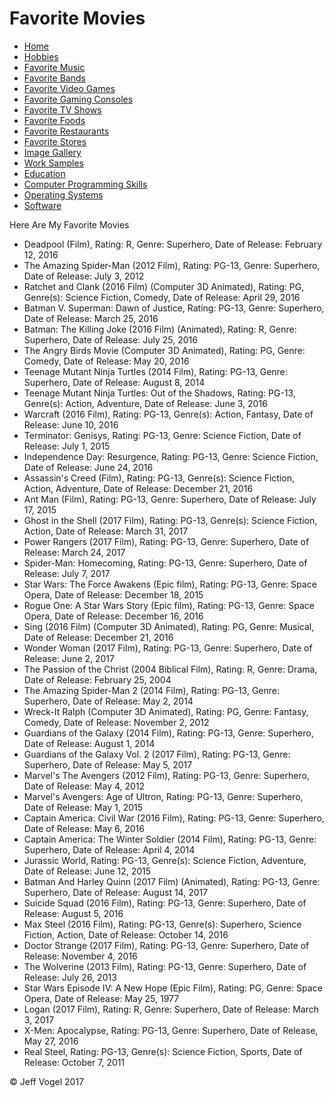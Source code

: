 <head>
		<link href="styles/Website About Me - main.css" rel="stylesheet"/>
		<meta charset="UTF-8">
	</head>
	<body onload = "FavoritveMoviesProcess()">
		<div class = "header">
			<h1>Favorite Movies</h1>
		</div>
		<div class="nav">
			<ul>
				<li><a href="Website About Me - Main.md">Home</a></li>
				<li><a href="Website About Me - Hobbies.md">Hobbies</a></li>
				<li><a href="Website About Me - Favorite Music.md">Favorite Music</a></li>
				<li><a href="Website About Me - Favorite Bands.md">Favorite Bands</a></li>
				<li><a href="Website About Me - Favorite Video Games.md">Favorite Video Games</a></li>
				<li><a href="Website About Me - Favorite Gaming Consoles.md">Favorite Gaming Consoles</a></li>
				<li><a href="Website About Me - Favorite TV Shows.md">Favorite TV Shows</a></li>
				<li><a href="Website About Me - Favorite Foods.md">Favorite Foods</a></li>
				<li><a href="Website About Me - Favorite Restaurants.md">Favorite Restaurants</a></li>
				<li><a href="Website About Me - Favorite Stores.md">Favorite Stores</a></li>
				<li><a href="Website About Me - Image Gallery.md">Image Gallery</a></li>
				<li><a href="Website About Me - Work Samples.md">Work Samples</a></li>
				<li><a href="Website About Me - Education.md">Education</a></li>
				<li><a href="Website About Me - Computer Programming Skills.md">Computer Programming Skills</a></li>
				<li><a href="Website About Me - Operating Systems.md">Operating Systems</a></li>
				<li><a href="Website About Me - Software.md">Software</a></li>
			</ul>
		</div>
		<div class = "content">
			<p>Here Are My Favorite Movies</p>
			<div id = "myFavoriteMoviesDivElement">
				<ul>
					<li>Deadpool (Film), Rating: R, Genre: Superhero, Date of Release: February 12, 2016</li>
					<li>The Amazing Spider-Man (2012 Film), Rating: PG-13, Genre: Superhero, Date of Release: July 3, 2012</li>
					<li>Ratchet and Clank (2016 Film) (Computer 3D Animated), Rating: PG, Genre(s): Science Fiction, Comedy, Date of Release: April 29, 2016</li>
					<li>Batman V. Superman: Dawn of Justice, Rating: PG-13, Genre: Superhero, Date of Release: March 25, 2016</li>
					<li>Batman: The Killing Joke (2016 Film) (Animated), Rating: R, Genre: Superhero, Date of Release: July 25, 2016</li>
					<li>The Angry Birds Movie (Computer 3D Animated), Rating: PG, Genre: Comedy, Date of Release: May 20, 2016</li>
					<li>Teenage Mutant Ninja Turtles (2014 Film), Rating: PG-13, Genre: Superhero, Date of Release: August 8, 2014</li>
					<li>Teenage Mutant Ninja Turtles: Out of the Shadows, Rating: PG-13, Genre(s): Action, Adventure, Date of Release: June 3, 2016</li>
					<li>Warcraft (2016 Film), Rating: PG-13, Genre(s): Action, Fantasy, Date of Release: June 10, 2016</li>
					<li>Terminator: Genisys, Rating: PG-13, Genre: Science Fiction, Date of Release: July 1, 2015</li>
					<li>Independence Day: Resurgence, Rating: PG-13, Genre: Science Fiction, Date of Release: June 24, 2016</li>
					<li>Assassin's Creed (Film), Rating: PG-13, Genre(s): Science Fiction, Action, Adventure, Date of Release: December 21, 2016</li>
					<li>Ant Man (Film), Rating: PG-13, Genre: Superhero, Date of Release: July 17, 2015</li>
					<li>Ghost in the Shell (2017 Film), Rating: PG-13, Genre(s): Science Fiction, Action, Date of Release: March 31, 2017</li>
					<li>Power Rangers (2017 Film), Rating: PG-13, Genre: Superhero, Date of Release: March 24, 2017</li>
					<li>Spider-Man: Homecoming, Rating: PG-13, Genre: Superhero, Date of Release: July 7, 2017</li>
					<li>Star Wars: The Force Awakens (Epic film), Rating: PG-13, Genre: Space Opera, Date of Release: December 18, 2015</li>
					<li>Rogue One: A Star Wars Story (Epic film), Rating: PG-13, Genre: Space Opera, Date of Release: December 16, 2016</li>
					<li>Sing (2016 Film) (Computer 3D Animated), Rating: PG, Genre: Musical, Date of Release: December 21, 2016</li>
					<li>Wonder Woman (2017 Film), Rating: PG-13, Genre: Superhero, Date of Release: June 2, 2017</li>
					<li>The Passion of the Christ (2004 Biblical Film), Rating: R, Genre: Drama, Date of Release: February 25, 2004</li>
					<li>The Amazing Spider-Man 2 (2014 Film), Rating: PG-13, Genre: Superhero, Date of Release: May 2, 2014</li>
					<li>Wreck-It Ralph (Computer 3D Animated), Rating: PG, Genre: Fantasy, Comedy, Date of Release: November 2, 2012</li>
					<li>Guardians of the Galaxy (2014 Film), Rating: PG-13, Genre: Superhero, Date of Release: August 1, 2014</li>
					<li>Guardians of the Galaxy Vol. 2 (2017 Film), Rating: PG-13, Genre: Superhero, Date of Release: May 5, 2017</li>
					<li>Marvel's The Avengers (2012 Film), Rating: PG-13, Genre: Superhero, Date of Release: May 4, 2012</li>
					<li>Marvel's Avengers: Age of Ultron, Rating: PG-13, Genre: Superhero, Date of Release: May 1, 2015</li>
					<li>Captain America: Civil War (2016 Film), Rating: PG-13, Genre: Superhero, Date of Release: May 6, 2016</li>
					<li>Captain America: The Winter Soldier (2014 Film), Rating: PG-13, Genre: Superhero, Date of Release: April 4, 2014</li>
					<li>Jurassic World, Rating: PG-13, Genre(s): Science Fiction, Adventure, Date of Release: June 12, 2015</li>
					<li>Batman And Harley Quinn (2017 Film) (Animated), Rating: PG-13, Genre: Superhero, Date of Release: August 14, 2017</li>
					<li>Suicide Squad (2016 Film), Rating: PG-13, Genre: Superhero, Date of Release: August 5, 2016</li>
					<li>Max Steel (2016 Film), Rating: PG-13, Genre(s): Superhero, Science Fiction, Action, Date of Release: October 14, 2016</li>
					<li>Doctor Strange (2017 Film), Rating: PG-13, Genre: Superhero, Date of Release: November 4, 2016</li>
					<li>The Wolverine (2013 Film), Rating: PG-13, Genre: Superhero, Date of Release: July 26, 2013</li>
					<li>Star Wars Episode IV: A New Hope (Epic Film), Rating: PG, Genre: Space Opera, Date of Release: May 25, 1977</li>
					<li>Logan (2017 Film), Rating: R, Genre: Superhero, Date of Release: March 3, 2017</li>
					<li>X-Men: Apocalypse, Rating: PG-13, Genre: Superhero, Date of Release, May 27, 2016</li>
					<li>Real Steel, Rating: PG-13, Genre(s): Science Fiction, Sports, Date of Release: October 7, 2011</li>
				</ul>
			</div>
		</div>
		<div class = "footer">
			<p>&copy; Jeff Vogel 2017</p>
		</div>
	</body>
